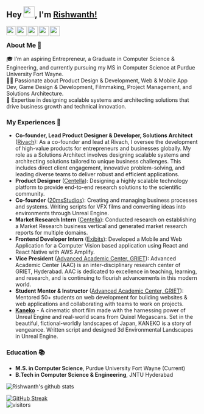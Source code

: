 ## Hey <img src="https://github.com/TheDudeThatCode/TheDudeThatCode/blob/master/Assets/Hi.gif" width="29px">, I'm [Rishwanth!](https://www.rishwanth.com/) 

<a href="https://www.linkedin.com/in/RishwanthPerumandla/">
  <img align="left" width="24px" src="https://cdn.jsdelivr.net/npm/simple-icons@v3/icons/linkedin.svg"  />
</a>
<a href="https://twitter.com/rishwanth1729">
  <img align="left" width="26px" src="https://cdn.jsdelivr.net/npm/simple-icons@v3/icons/twitter.svg" />
</a>
<a href="mailto:rishwanth.perumandla@hotmail.com">
  <img align="left" width="26px" src="https://cdn.jsdelivr.net/npm/simple-icons@v3/icons/gmail.svg" />
</a>
<a href="https://www.youtube.com/channel/UCnGr3eUbmg5gmbJ_PzX3fGQ">
  <img align="left" width="26px" src="https://cdn.jsdelivr.net/npm/simple-icons@v3/icons/youtube.svg" />
</a>
<a href="https://dev.to/rishwanthperumandla">
  <img align="left" width="26px" src="https://cdn.jsdelivr.net/npm/simple-icons@v3/icons/medium.svg" />
</a>

<br />

### About Me 🚀
🎓 I’m an aspiring Entrepreneur, a Graduate in Computer Science & Engineering, and currently pursuing my MS in Computer Science at Purdue University Fort Wayne.  
👨‍💻 Passionate about Product Design & Development, Web & Mobile App Dev, Game Design & Development, Filmmaking, Project Management, and Solutions Architecture.  
💼 Expertise in designing scalable systems and architecting solutions that drive business growth and technical innovation.  

### My Experiences 🙌
- **Co-founder, Lead Product Designer & Developer, Solutions Architect** ([Rivach](https://www.rivach.com/)): As a co-founder and lead at Rivach, I oversee the development of high-value products for entrepreneurs and businesses globally. My role as a Solutions Architect involves designing scalable systems and architecting solutions tailored to unique business challenges. This includes direct client engagement, innovative problem-solving, and leading diverse teams to deliver robust and efficient applications.
- **Product Designer** ([Centella](https://centella.co.in/)): Designing a highly scalable technology platform to provide end-to-end research solutions to the scientific community.
- **Co-founder** ([20msStudios](https://www.20msstudios.com/)): Creating and managing business processes and systems. Writing scripts for VFX films and converting ideas into environments through Unreal Engine.
- **Market Research Intern** ([Centella](https://centella.co.in/)): Conducted research on establishing a Market Research business vertical and generated market research reports for multiple domains.
- **Frontend Developer Intern** ([Exibits](https://exibits.io)): Developed a Mobile and Web Application for a Computer Vision based application using React and React Native with AWS Amplify.
- **Vice President** ([Advanced Academic Center, GRIET](https://www.aacgriet.com)): Advanced Academic Center (AAC) is an inter-disciplinary research center of GRIET, Hyderabad. AAC is dedicated to excellence in teaching, learning, and research, and is continuing to flourish advancements in this modern world.
- **Student Mentor & Instructor** ([Advanced Academic Center, GRIET](https://www.aacgriet.com)): Mentored 50+ students on web development for building websites & web applications and collaborating with teams to work on projects.
- **[Kaneko](https://youtu.be/RYD3EqWPZtQ)** - A cinematic short film made with the harnessing power of Unreal Engine and real-world scans from Quixel Megascans. Set in the beautiful, fictional-worldly landscapes of Japan, KANEKO is a story of vengeance. Written script and designed 3d Environmental Landscapes in Unreal Engine.

### Education 📚
- **M.S. in Computer Science**, Purdue University Fort Wayne (Current)
- **B.Tech in Computer Science & Engineering**, JNTU Hyderabad

![Rishwanth's github stats](https://github-readme-stats.vercel.app/api?username=RishwanthPerumandla&show_icons=true&hide_border=true)
<br />

[![GitHub Streak](https://github-readme-streak-stats.herokuapp.com?user=RishwanthPerumandla&theme=merko)](https://git.io/streak-stats)
<br />
![visitors](https://visitor-badge.laobi.icu/badge?page_id=RishwanthPerumandla.RishwanthPerumandla)
